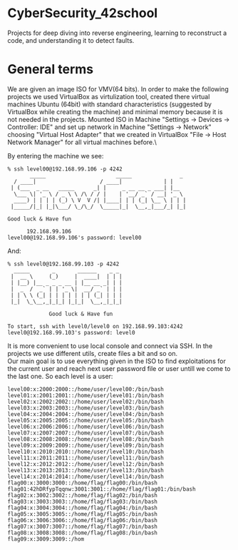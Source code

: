 # CyberSecurity_42school
Projects for deep diving into reverse engineering, learning to reconstruct a code, and understanding it to detect faults.

# General terms
We are given an image ISO for VMV(64 bits). In order to make the following projects we used VirtualBox as virtulization tool, created there virtual machines Ubuntu (64bit) with standard characteristics (suggested by VirtualBox while creating the machine) and minimal memory because it is not needed in the projects. Mounted ISO in Machine "Settings -> Devices -> Controller: IDE" and set up network in Machine "Settings -> Network" choosing "Virtual Host Adapter" that we created in VirtualBox "File -> Host Network Manager" for all virtual machines before.\

By entering the machine we see:

	% ssh level00@192.168.99.106 -p 4242
		   _____                      _____               _
	  / ____|                    / ____|             | |
	 | (___  _ __   _____      _| |     _ __ __ _ ___| |__
	  \___ \| '_ \ / _ \ \ /\ / / |    | '__/ _` / __| '_ \
	  ____) | | | | (_) \ V  V /| |____| | | (_| \__ \ | | |
	 |_____/|_| |_|\___/ \_/\_/  \_____|_|  \__,_|___/_| |_|

  	Good luck & Have fun

          192.168.99.106
	level00@192.168.99.106's password: level00

And:


	% ssh level0@192.168.99.103 -p 4242
	  _____       _       ______    _ _
	 |  __ \     (_)     |  ____|  | | |
	 | |__) |__ _ _ _ __ | |__ __ _| | |
	 |  _  /  _` | | '_ \|  __/ _` | | |
	 | | \ \ (_| | | | | | | | (_| | | |
	 |_|  \_\__,_|_|_| |_|_|  \__,_|_|_|

                 Good luck & Have fun

  	To start, ssh with level0/level0 on 192.168.99.103:4242
	level0@192.168.99.103's password: level0

It is more convenient to use local console and connect via SSH. In the projects we use different utils, create files a bit and so on.\
Our main goal is to use everything given in the ISO to find exploitations for the current user and reach next user password file or user untill we come to the last one. So each level is a user:

	level00:x:2000:2000::/home/user/level00:/bin/bash
	level01:x:2001:2001::/home/user/level01:/bin/bash
	level02:x:2002:2002::/home/user/level02:/bin/bash
	level03:x:2003:2003::/home/user/level03:/bin/bash
	level04:x:2004:2004::/home/user/level04:/bin/bash
	level05:x:2005:2005::/home/user/level05:/bin/bash
	level06:x:2006:2006::/home/user/level06:/bin/bash
	level07:x:2007:2007::/home/user/level07:/bin/bash
	level08:x:2008:2008::/home/user/level08:/bin/bash
	level09:x:2009:2009::/home/user/level09:/bin/bash
	level10:x:2010:2010::/home/user/level10:/bin/bash
	level11:x:2011:2011::/home/user/level11:/bin/bash
	level12:x:2012:2012::/home/user/level12:/bin/bash
	level13:x:2013:2013::/home/user/level13:/bin/bash
	level14:x:2014:2014::/home/user/level14:/bin/bash
	flag00:x:3000:3000::/home/flag/flag00:/bin/bash
	flag01:42hDRfypTqqnw:3001:3001::/home/flag/flag01:/bin/bash
	flag02:x:3002:3002::/home/flag/flag02:/bin/bash
	flag03:x:3003:3003::/home/flag/flag03:/bin/bash
	flag04:x:3004:3004::/home/flag/flag04:/bin/bash
	flag05:x:3005:3005::/home/flag/flag05:/bin/bash
	flag06:x:3006:3006::/home/flag/flag06:/bin/bash
	flag07:x:3007:3007::/home/flag/flag07:/bin/bash
	flag08:x:3008:3008::/home/flag/flag08:/bin/bash
	flag09:x:3009:3009::/hom